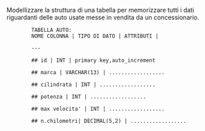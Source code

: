 Modellizzare la struttura di una tabella per memorizzare tutti i dati riguardanti delle auto usate messe in vendita da un concessionario.

            TABELLA AUTO:
            NOME COLONNA | TIPO DI DATO | ATTRIBUTI |

            ---

            ## id | INT | primary key,auto_increment

            ## marca | VARCHAR(13) | ..................

            ## cilindrata | INT | ..................

            ## potenza | INT | ..................

            ## max velocita' | INT | ..................

            ## n.chilometri| DECIMAL(5,2) | ..................
